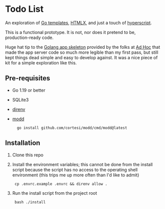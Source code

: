 # Todo List

An exploration of [Go templates](https://pkg.go.dev/text/template), [HTMLX](https://htmx.org/docs/#triggers), and just a touch of [hyperscript](https://hyperscript.org).

This is a functional prototype. It is not, nor does it pretend to be, production-ready code.

Huge hat tip to the [Golang app skeleton](https://adhoc.team/2021/03/29/simple-web-app-in-golang/) provided by the folks at [Ad Hoc](https://adhoc.team) that made the app server code so much more legible than my first pass, but still kept things dead simple and easy to develop against. It was a nice piece of kit for a simple exploration like this.

## Pre-requisites

* Go 1.19 or better
* SQLite3
* [direnv](https://direnv.net)
* [modd](https://github.com/cortesi/modd)

        go install github.com/cortesi/modd/cmd/modd@latest

## Installation

1. Clone this repo
2. Install the environment variables; this cannot be done from the install script because the script has no access to the operating shell environment (this trips me up more often than I'd like to admit)

        cp .envrc.example .envrc && direnv allow .

3. Run the install script from the project root

        bash ./install
